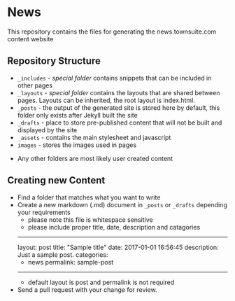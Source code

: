 # News

This repository contains the files for generating the news.townsuite.com content website


Repository Structure
--------------------

 - `_includes` - *special folder* contains snippets that can be included in other pages
 - `_layouts` - *special folder* contains the layouts that are shared between pages. Layouts can be inherited, the root layout is index.html.
 - `_posts` - the output of the generated site is stored here by default, this folder only exists after Jekyll built the site
 - `_drafts` -  place to store pre-published content that will not be built and displayed by the site
 - `_assets` -  contains the main stylesheet and javascript
 - `images` -  stores the images used in pages
 
* Any other folders are most likely user created content

Creating new Content
--------------------
* Find a folder that matches what you want to write
* Create a new markdown (.md) document in `_posts` or `_drafts` depending your requirements
    * please note this file is whitespace sensitive
    * please include proper title, date, description and catagories
     ---
     layout: post
     title:  "Sample title"
     date:   2017-01-01 16:56:45
     description: Just a sample post.
     categories:
     - news
     permalink: sample-post
     ---
    * default layout is post and permalink is not required
* Send a pull request with your change for review.
